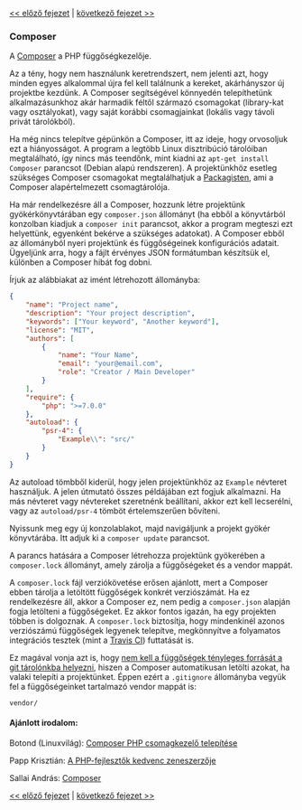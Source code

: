 [<< előző fejezet](01-front-controller.md) | [következő fejezet >>](03-error-handler.md)

### Composer

A [Composer](https://getcomposer.org/) a PHP függőségkezelője.

Az a tény, hogy nem használunk keretrendszert, nem jelenti azt, hogy minden egyes alkalommal újra fel kell találnunk a kereket, akárhányszor új projektbe kezdünk. A Composer segítségével könnyedén telepíthetünk alkalmazásunkhoz akár harmadik féltől származó csomagokat (library-kat vagy osztályokat), vagy saját korábbi csomagjainkat (lokális vagy távoli privát tárolókból).

Ha még nincs telepítve gépünkön a Composer, itt az ideje, hogy orvosoljuk ezt a hiányosságot. A program a legtöbb Linux disztribúció tárolóiban megtalálható, így nincs más teendőnk, mint kiadni az `apt-get install Composer` parancsot (Debian alapú rendszeren). A projektünkhöz esetleg szükséges Composer csomagokat megtalálhatjuk a [Packagisten](https://packagist.org/), ami a Composer alapértelmezett csomagtárolója.

Ha már rendelkezésre áll a Composer, hozzunk létre projektünk gyökérkönyvtárában egy `composer.json` állományt (ha ebből a könyvtárból konzolban kiadjuk a `composer init` parancsot, akkor a program megteszi ezt helyettünk, egyenként bekérve a szükséges adatokat). A Composer ebből az állományból nyeri projektünk és függőségeinek konfigurációs adatait. Ügyeljünk arra, hogy a fájlt érvényes JSON formátumban készítsük el, különben a Composer hibát fog dobni.

Írjuk az alábbiakat az imént létrehozott állományba:

```json
{
    "name": "Project name",
    "description": "Your project description",
    "keywords": ["Your keyword", "Another keyword"],
    "license": "MIT",
    "authors": [
        {
            "name": "Your Name",
            "email": "your@email.com",
            "role": "Creator / Main Developer"
        }
    ],
    "require": {
        "php": ">=7.0.0"
    },
    "autoload": {
        "psr-4": {
            "Example\\": "src/"
        }
    }
}
```

Az autoload tömbből kiderül, hogy jelen projektünkhöz az `Example` névteret használjuk. A jelen útmutató összes példájában ezt fogjuk alkalmazni. Ha más névteret vagy névtereket szeretnénk beállítani, akkor ezt kell lecserélni, vagy az `autoload/psr-4` tömböt értelemszerűen bővíteni.

Nyissunk meg egy új konzolablakot, majd navigáljunk a projekt gyökér könyvtárába. Itt adjuk ki a `composer update` parancsot.

A parancs hatására a Composer létrehozza projektünk gyökerében a `composer.lock` állományt, amely zárolja a függőségeket és a vendor mappát.

A `composer.lock` fájl verziókövetése erősen ajánlott, mert a Composer ebben tárolja a letöltött függőségek konkrét verziószámát. Ha ez rendelkezésre áll, akkor a Composer ez, nem pedig a `composer.json` alapján fogja letölteni a függőségeket. Ez akkor fontos igazán, ha egy projekten többen is dolgoznak. A `composer.lock` biztosítja, hogy mindenkinél azonos verziószámú függőségek legyenek telepítve, megkönnyítve a folyamatos integrációs tesztek (mint a [Travis CI](https://travis-ci.org/)) futtatását is.

Ez magával vonja azt is, hogy [nem kell a függőségek tényleges forrását a git tárolónkba helyezni](https://getcomposer.org/doc/faqs/should-i-commit-the-dependencies-in-my-vendor-directory.md), hiszen a Composer automatikusan letölti azokat, ha valaki telepíti a projektünket. Éppen ezért a `.gitignore` állományba vegyük fel a függőségeinket tartalmazó vendor mappát is:

```
vendor/
```

#### Ajánlott irodalom:

Botond (Linuxvilág): [Composer PHP csomagkezelő telepítése](https://www.linuxportal.info/leirasok/web-hoszting/egyeb/composer-php-csomagkezelo-telepitese)

Papp Krisztián: [A PHP-fejlesztők kedvenc zeneszerzője](https://www.letscode.hu/2015/03/12/composer-a-php-fejlesztok-kedvenc-zeneszerzoje)

Sallai András: [Composer](https://szit.hu/doku.php?id=oktatas:web:composer)


[<< előző fejezet](01-front-controller.md) | [következő fejezet >>](03-error-handler.md)
